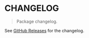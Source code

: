 # CHANGELOG

> Package changelog.

See [GitHub Releases](https://github.com/stdlib-js/stats-base-dnanmeanwd/releases) for the changelog.